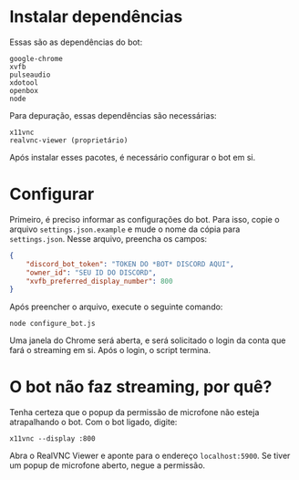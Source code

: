# Instalar dependências
Essas são as dependências do bot:
```
google-chrome
xvfb
pulseaudio
xdotool
openbox
node
```

Para depuração, essas dependências são necessárias:
```
x11vnc
realvnc-viewer (proprietário)
```

Após instalar esses pacotes, é necessário configurar o bot em si.

# Configurar
Primeiro, é preciso informar as configurações do bot. Para isso, copie o arquivo `settings.json.example` e mude o nome da cópia
para `settings.json`. Nesse arquivo, preencha os campos:
```json
{
    "discord_bot_token": "TOKEN DO *BOT* DISCORD AQUI",
    "owner_id": "SEU ID DO DISCORD",
    "xvfb_preferred_display_number": 800
}
```

Após preencher o arquivo, execute o seguinte comando:
```
node configure_bot.js
```
Uma janela do Chrome será aberta, e será solicitado o login da conta que fará o streaming em si. Após o login, o script termina.

# O bot não faz streaming, por quê?
Tenha certeza que o popup da permissão de microfone não esteja atrapalhando o bot. Com o bot ligado, digite:
```
x11vnc --display :800
```
Abra o RealVNC Viewer e aponte para o endereço `localhost:5900`. Se tiver um popup de microfone aberto, negue a permissão.